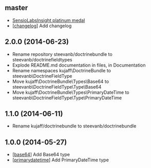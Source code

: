 master
------

- [SensioLabsInsight platinum medal](https://insight.sensiolabs.com/projects/7b03bd73-e269-49b5-af50-a3b0579814be)
- [[changelog](changelog.md)] Add changelog

2.0.0 (2014-06-23)
------------------

- Rename repository steevanb/doctrinebundle to steevanb/doctrinefieldtypes
- Explode README.md documentation in files, in Documentation
- Rename namespaces kujaff\DoctrineBundle to steevanb\DoctrineFieldType
- Move kujaff\DoctrineBundle\Types\Base64 to steevanb\DoctrineFieldType\Type\Base64
- Move kujaff\DoctrineBundle\Types\PrimaryDateTime to steevanb\DoctrineFieldType\Type\PrimaryDateTime

1.1.0 (2014-06-11)
------------------

- Rename kujaff/doctrinebundle to steevanb/doctrinebundle

1.0.0 (2014-05-27)
------------------

- [[base64](Base64.md)] Add Base64 type
- [[primarydatetime](PrimaryDateTime.md)] Add PrimaryDateTime type
